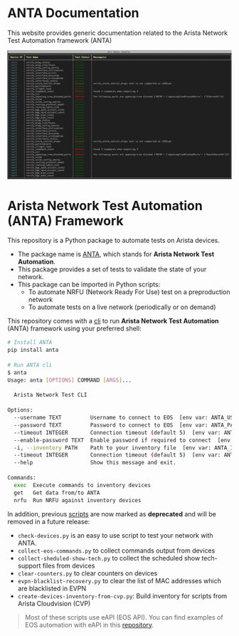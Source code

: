 # ANTA Documentation

This website provides generic documentation related to the Arista Network Test Automation framework (ANTA)

<img src="./imgs/anta-nrfu-table-output.png" class="img_center"></img>

# Arista Network Test Automation (ANTA) Framework

This repository is a Python package to automate tests on Arista devices.

- The package name is [ANTA](https://github.com/arista-netdevops-community/anta/blob/master/anta/), which stands for **Arista Network Test Automation**.
- This package provides a set of tests to validate the state of your network.
- This package can be imported in Python scripts:
  - To automate NRFU (Network Ready For Use) test on a preproduction network
  - To automate tests on a live network (periodically or on demand)

This repository comes with a [cli](cli/overview.md) to run __Arista Network Test Automation__ (ANTA) framework using your preferred shell:

```bash
# Install ANTA
pip install anta

# Run ANTA cli
$ anta
Usage: anta [OPTIONS] COMMAND [ARGS]...

  Arista Network Test CLI

Options:
  --username TEXT         Username to connect to EOS  [env var: ANTA_USERNAME]
  --password TEXT         Password to connect to EOS  [env var: ANTA_PASSWORD]
  --timeout INTEGER       Connection timeout (default 5)  [env var: ANTA_TIMEOUT]
  --enable-password TEXT  Enable password if required to connect  [env var: ANTA_ENABLE_PASSWORD]
  -i, --inventory PATH    Path to your inventory file  [env var: ANTA_INVENTORY]
  --timeout INTEGER       Connection timeout (default 5)  [env var: ANTA_TIMEOUT]
  --help                  Show this message and exit.

Commands:
  exec  Execute commands to inventory devices
  get   Get data from/to ANTA
  nrfu  Run NRFU against inventory devices
```

In addition, previous [scripts](./usage-check-devices/) are now marked as __deprecated__ and will be removed in a future release:

- `check-devices.py` is an easy to use script to test your network with ANTA.
- `collect-eos-commands.py` to collect commands output from devices
- `collect-sheduled-show-tech.py` to collect the scheduled show tech-support files from devices
- `clear-counters.py` to clear counters on devices
- `evpn-blacklist-recovery.py` to clear the list of MAC addresses which are blacklisted in EVPN
- `create-devices-inventory-from-cvp.py`: Build inventory for scripts from Arista Cloudvision (CVP)

> Most of these scripts use eAPI (EOS API). You can find examples of EOS automation with eAPI in this [repository](https://github.com/arista-netdevops-community/arista_eos_automation_with_eAPI).
